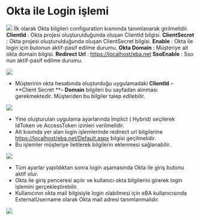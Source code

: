 # Okta ile Login işlemi

![](https://docsbimser.blob.core.windows.net/imagecontainer/1-5196f1c0-0723-4ff8-9625-8e9865dea01e.png)
İlk olarak Okta bilgileri configuration kısmında tanımlanarak girilmelidir.
**ClientId** : Okta projesi oluşturulduğunda oluşan ClientId bilgisi.
**ClientSecret** : Okta projesi oluşturulduğunda oluşan ClientSecret bilgisi.
**Enable** : Okta ile login için butonun aktif-pasif edilme durumu.
**Okta Domain** : Müşteriye ait okta domain bilgisi.
**Redirect Url** : [https://localhost/eba.net](https://localhost/eba.net)
**SsoEnable** : Sso nun aktif-pasif edilme durumu.



![](https://docsbimser.blob.core.windows.net/imagecontainer/2-2510db3d-8fef-4b0a-8147-e56c64ecefb0.png)
- Müşterinin okta hesabında oluşturduğu uygulamadaki **ClientId** – **Client Secret **– **Domain** bilgileri bu sayfadan alınması gerekmektedir. Müşteriden bu bilgiler talep edilebilir.





![](https://docsbimser.blob.core.windows.net/imagecontainer/3-78b3c76a-816b-4051-b7f7-8ea37fba9734.png)
- Yine oluşturulan uygulama ayarlarında İmplict ( Hybrid) seçilerek IdToken ve AccessToken izinleri verilmelidir.
- Alt kısımda yer alan login işlemlerinde redirect url bilgilerine [https://localhost/eba.net/Default.aspx](https://localhost/eba.net/Default.aspx) bilgisi geçilmelidir.
- Bu işlemler müşteriye iletilerek bilgilerin eklenmesi sağlanabilir.



![](https://docsbimser.blob.core.windows.net/imagecontainer/4-b800f68f-c8c8-469c-920d-cba79f1ce13f.png)
- Tüm ayarlar yapıldıktan sonra login aşamasında Okta ile giriş butonu aktif olur.
- Okta ile giriş penceresi açılır ve kullanıcı okta bilgilerini girerek login işlemini gerçekleştirebilir.
- Kullanıcının okta mail bilgisiyle login olabilmesi için eBA kullanıcısında ExternalUsername olarak Okta mail adresi tanımlanmalıdır.

![](https://docsbimser.blob.core.windows.net/imagecontainer/5-d73f09cc-d1d7-4969-852e-65c44524c16f.png)

